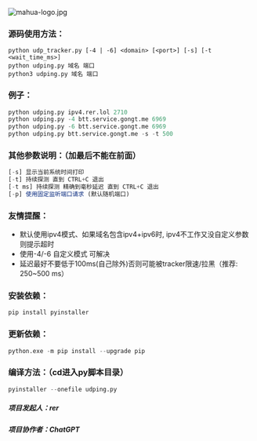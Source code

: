 ![mahua-logo.jpg](https://github.com/game-turn-over-skill-group/udping/blob/main/img/双叶杏子慵懒躺着人生只要躺着就很幸福了随意剪裁1-360缩放72%25今天也是元气满满的一天安逸的很累了.ico)

### 源码使用方法：
```
python udp_tracker.py [-4 | -6] <domain> [<port>] [-s] [-t <wait_time_ms>]
python udping.py 域名 端口
python3 udping.py 域名 端口
```

### 例子：
```python
python udping.py ipv4.rer.lol 2710
python udping.py -4 btt.service.gongt.me 6969
python udping.py -6 btt.service.gongt.me 6969
python udping.py btt.service.gongt.me -s -t 500
```

### 其他参数说明：（加最后不能在前面）
```javascript
[-s] 显示当前系统时间打印
[-t] 持续探测 直到 CTRL+C 退出
[-t ms] 持续探测 精确到毫秒延迟 直到 CTRL+C 退出
[-p] 使用固定监听端口请求 (默认随机端口)
```


### 友情提醒：
* 默认使用ipv4模式、如果域名包含ipv4+ipv6时, ipv4不工作又没自定义参数 则提示超时
* 使用-4/-6 自定义模式 可解决
* 延迟最好不要低于100ms(自己除外)否则可能被tracker限速/拉黑（推荐: 250~500 ms）


### 安装依赖：
```python
pip install pyinstaller
```

### 更新依赖：
```python
python.exe -m pip install --upgrade pip
```

### 编译方法：（cd进入py脚本目录）
```python
pyinstaller --onefile udping.py
```



##### 项目发起人：rer
##### 项目协作者：ChatGPT

